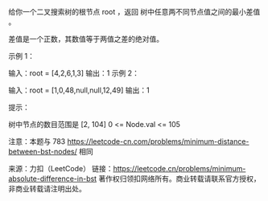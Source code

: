给你一个二叉搜索树的根节点 root ，返回 树中任意两不同节点值之间的最小差值 。

差值是一个正数，其数值等于两值之差的绝对值。



示例 1：

输入：root = [4,2,6,1,3]
输出：1
示例 2：

输入：root = [1,0,48,null,null,12,49]
输出：1



提示：

树中节点的数目范围是 [2, 104]
0 <= Node.val <= 105



注意：本题与 783 https://leetcode-cn.com/problems/minimum-distance-between-bst-nodes/ 相同

来源：力扣（LeetCode）
链接：https://leetcode.cn/problems/minimum-absolute-difference-in-bst
著作权归领扣网络所有。商业转载请联系官方授权，非商业转载请注明出处。
